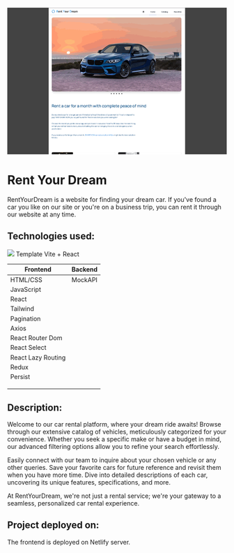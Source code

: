 ![Preview](./src/assets/preview.gif)

# Rent Your Dream

RentYourDream is a website for finding your dream car. If you've found a car you
like on our site or you're on a business trip, you can rent it through our
website at any time.

## Technologies used:

<img  src="https://skillicons.dev/icons?i=vite" /> Template Vite + React

| Frontend           | Backend |
| ------------------ | ------- |
| HTML/CSS           | MockAPI |
| JavaScript         |         |
| React              |         |
| Tailwind           |         |
| Pagination         |         |
| Axios              |         |
| React Router Dom   |         |
| React Select       |         |
| React Lazy Routing |         |
| Redux              |         |
| Persist            |         |
|                    |         |
|                    |         |
|                    |         |

## Description:

Welcome to our car rental platform, where your dream ride awaits! Browse through
our extensive catalog of vehicles, meticulously categorized for your
convenience. Whether you seek a specific make or have a budget in mind, our
advanced filtering options allow you to refine your search effortlessly.

Easily connect with our team to inquire about your chosen vehicle or any other
queries. Save your favorite cars for future reference and revisit them when you
have more time. Dive into detailed descriptions of each car, uncovering its
unique features, specifications, and more.

At RentYourDream, we're not just a rental service; we're your gateway to a
seamless, personalized car rental experience.

## Project deployed on:

The frontend is deployed on Netlify server.
